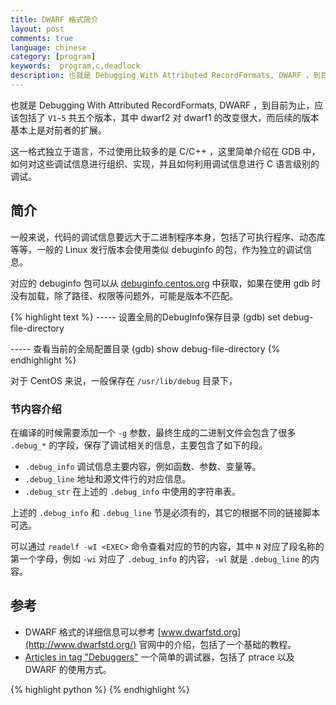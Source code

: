 ```yaml
---
title: DWARF 格式简介
layout: post
comments: true
language: chinese
category: [program]
keywords:  program,c,deadlock
description: 也就是 Debugging With Attributed RecordFormats, DWARF ，到目前为止，应该包括了 `V1~5` 共五个版本，其中 dwarf2 对 dwarf1 的改变很大，而后续的版本基本上是对前者的扩展。这一格式独立于语言，不过使用比较多的是 C/C++ ，这里简单介绍在 GDB 中，如何对这些调试信息进行组织、实现，并且如何利用调试信息进行 C 语言级别的调试。
---
```


也就是 Debugging With Attributed RecordFormats, DWARF ，到目前为止，应该包括了 `V1~5` 共五个版本，其中 dwarf2 对 dwarf1 的改变很大，而后续的版本基本上是对前者的扩展。

这一格式独立于语言，不过使用比较多的是 C/C++ ，这里简单介绍在 GDB 中，如何对这些调试信息进行组织、实现，并且如何利用调试信息进行 C 语言级别的调试。

<!-- more -->

## 简介

一般来说，代码的调试信息要远大于二进制程序本身，包括了可执行程序、动态库等等，一般的 Linux 发行版本会使用类似 debuginfo 的包，作为独立的调试信息。

对应的 debuginfo 包可以从 [debuginfo.centos.org](http://debuginfo.centos.org/7/x86_64/) 中获取，如果在使用 gdb 时没有加载，除了路径、权限等问题外，可能是版本不匹配。

{% highlight text %}
----- 设置全局的DebugInfo保存目录
(gdb) set debug-file-directory <directory>

----- 查看当前的全局配置目录
(gdb) show debug-file-directory
{% endhighlight %}

对于 CentOS 来说，一般保存在 `/usr/lib/debug` 目录下，

### 节内容介绍

在编译的时候需要添加一个 `-g` 参数，最终生成的二进制文件会包含了很多 `.debug_*` 的字段，保存了调试相关的信息，主要包含了如下的段。

* `.debug_info` 调试信息主要内容，例如函数、参数、变量等。
* `.debug_line` 地址和源文件行的对应信息。
* `.debug_str` 在上述的 `.debug_info` 中使用的字符串表。

上述的 `.debug_info` 和 `.debug_line` 节是必须有的，其它的根据不同的链接脚本可选。

<!--
* `.debug_aranges` 范围表，每个编译单元对应一个范围范围表，记录了该编译单元的某些ENTRY的text或者data的起始地址和长度，用于跨编译单元的快速查询
.debug_abbrev 调试信息缩写表，每个编译单元对应一个缩写表，每个缩写表包含一系列的缩写声明，每个缩写对应一个DIE

.debug_macinfo 宏信息，编译器-g3参数才会产生宏信息
.debug_pubnames 全局符号查询表，以编译单元为单位，记录了每个编译单元的全局符号的名称
.debug_frame 函数的堆栈信息
.debug_loc Location list
-->

可以通过 `readelf -wI <EXEC>` 命令查看对应的节的内容，其中 `N` 对应了段名称的第一个字母，例如 `-wi` 对应了 `.debug_info` 的内容，`-wl` 就是 `.debug_line` 的内容。


<!--
symbol-file myprogram.debug

https://blog.csdn.net/JS072110/article/details/44153303

https://access.redhat.com/documentation/en-US/Red_Hat_Enterprise_Linux/4/html/Debugging_with_gdb/separate-debug-files.html
http://abcdxyzk.github.io/blog/2014/02/21/debug-base-objdump-apply/

在使用 gdb 进行调试时，需要在机器码和源代码之间建立映射关系，这样的话

yum install yum-utils
debuginfo-install glibc

DebugInfo
https://blog.csdn.net/chinainvent/article/details/24129311
https://blog.csdn.net/testcs_dn/article/details/19565411

https://sourceware.org/gdb/onlinedocs/gdb/Separate-Debug-Files.html
https://stackoverflow.com/questions/866721/how-to-generate-gcc-debug-symbol-outside-the-build-target

详细介绍gdb是如何查找符号的
http://blog.yajun.info/?p=7394




gcc -o thread thread.c -lpthread -g

使用readelf和objdump解析目标文件
https://www.jianshu.com/p/863b279c941e
readelf -S -W thread
gcc -o thread thread.c -lpthread -O2 会删除掉 `.debug_XXX` 字段，包括了 `aranges` `info` `abbrev` `line` `str` 。
strip thread  去除了symtab、strtab

(gdb) bt     # 二进制文件中含有调试信息，会显示thread2对应的代码行信息
#0  __lll_lock_wait () at ../nptl/sysdeps/unix/sysv/linux/x86_64/lowlevellock.S:135
#1  0x00007fbb2222ddcb in _L_lock_883 () from /lib64/libpthread.so.0
#2  0x00007fbb2222dc98 in __GI___pthread_mutex_lock (mutex=0x7ffed182d540) at ../nptl/pthread_mutex_lock.c:78
#3  0x00000000004007e2 in thread2 (arg=0x7ffed182d540) at thread.c:32
#4  0x00007fbb2222bdd5 in start_thread (arg=0x7fbb21655700) at pthread_create.c:307
#5  0x00007fbb21f54ead in clone () at ../sysdeps/unix/sysv/linux/x86_64/clone.S:111

(gdb) bt     # 当只有debuginfo时，只有公共库会显示具体的地址
#0  __lll_lock_wait () at ../nptl/sysdeps/unix/sysv/linux/x86_64/lowlevellock.S:135
#1  0x00007fa224700dcb in _L_lock_883 () from /lib64/libpthread.so.0
#2  0x00007fa224700c98 in __GI___pthread_mutex_lock (mutex=0x7ffc94fdb610) at ../nptl/pthread_mutex_lock.c:78
#3  0x000000000040081a in thread2 ()
#4  0x00007fa2246fedd5 in start_thread (arg=0x7fa223b28700) at pthread_create.c:307
#5  0x00007fa224427ead in clone () at ../sysdeps/unix/sysv/linux/x86_64/clone.S:111

(gdb) bt     # 否则只能显示函数所在的库
#0  0x00007fa2247054ed in __lll_lock_wait () from /lib64/libpthread.so.0
#1  0x00007fa224700dcb in _L_lock_883 () from /lib64/libpthread.so.0
#2  0x00007fa224700c98 in pthread_mutex_lock () from /lib64/libpthread.so.0
#3  0x000000000040081a in thread2 ()
#4  0x00007fa2246fedd5 in start_thread () from /lib64/libpthread.so.0
#5  0x00007fa224427ead in clone () from /lib64/libc.so.6


https://deepzz.com/post/gdb-debug.html

addr2line 能够将地址转换为文件名和行号，可以通过可执行文件的地址或者可重定位目标的目标偏移，然后根据 debug 信息来计算出与该地址关联的文件名和行号。

int divide(int a, int b)
{
        return a / b;
}

int main(void)
{
        return divide(10, 0);
}

通过 `dmesg` 或者 `/var/log/messges` 看到如下的内容。

traps: divide[31417] trap divide error ip:4004fe sp:7ffcf0104230 error:0 in divide[400000+1000]

其中 IP 指向的地址就是出问题的地方，那么就可以通过该地址获取到代码的位置。

addr2line -e divide 4004fe

注意，上述代码编译的时候需要添加 `-g` 参数。

通过 `readelf -w divide` 可以看到如下的内容，保存在 `.debug_line` 中，那么对应的 `4004fe` 就对应了第 3 行。

 Line Number Statements:
  Extended opcode 2: set Address to 0x4004f0
  Special opcode 6: advance Address by 0 to 0x4004f0 and Line by 1 to 2
  Special opcode 146: advance Address by 10 to 0x4004fa and Line by 1 to 3
  Special opcode 104: advance Address by 7 to 0x400501 and Line by 1 to 4

对于动态库一般可以使用如下的方式。

addr2line -j .text -e libtst.so 0x26887

https://stackoverflow.com/questions/7556045/how-to-map-function-address-to-function-in-so-files/7557756
https://blog.csdn.net/force_eagle/article/details/51980558
https://blog.csdn.net/tenfyguo/article/details/6623967


https://blog.csdn.net/chenyijun/article/details/85284867
-->


## 参考

* DWARF 格式的详细信息可以参考 [www.dwarfstd.org](http://www.dwarfstd.org/) 官网中的介绍，包括了一个基础的教程。
* [Articles in tag "Debuggers"](https://eli.thegreenplace.net/tag/debuggers) 一个简单的调试器，包括了 ptrace 以及 DWARF 的使用方式。


<!--
gdb对dwarf调试信息的解析和使用
https://blog.csdn.net/JS072110/article/details/44153303
-->

{% highlight python %}
{% endhighlight %}
